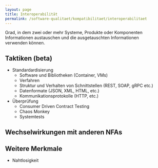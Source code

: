 ```yaml
---
layout: page
title: Interoperabilität
permalink: /software-qualitaet/kompatibilitaet/interoperabilitaet
---
```


Grad, in dem zwei oder mehr Systeme, Produkte oder Komponenten Informationen austauschen und die ausgetauschten Informationen verwenden können.

## Taktiken (beta)

* Standardardisierung
  * Software und Bibliotheken (Container, VMs)
  * Verfahren 
  * Struktur und Verhalten von Schnittstellen (REST, SOAP, gRPC etc.)
  * Datenformate (JSON, XML, HTML, etc.)
  * Kommunikationsprotokolle (HTTP, etc.)
* Überprüfung
  * Consumer Driven Contract Testing
  * Chaos Monkey 
  * Systemtests
 

## Wechselwirkungen mit anderen NFAs


## Weitere Merkmale

* Nahtlosigkeit